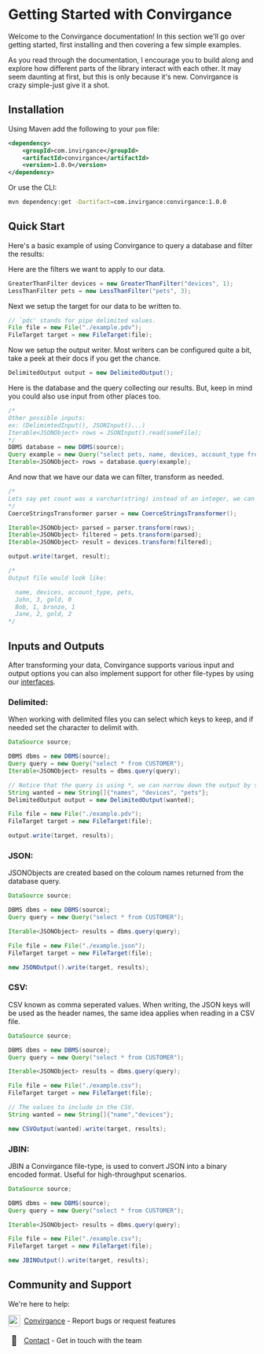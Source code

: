 # Getting Started with Convirgance

Welcome to the Convirgance documentation! In this section we'll go over getting started, first installing and then covering a few simple examples.

As you read through the documentation, I encourage you to build along and explore how different parts of the library interact with each other. It may seem daunting at first, but this is only because it's new. Convirgance is crazy simple-just give it a shot.

## Installation

Using Maven add the following to your `pom` file:

```xml
<dependency>
    <groupId>com.invirgance</groupId>
    <artifactId>convirgance</artifactId>
    <version>1.0.0</version>
</dependency>
```

Or use the CLI:

```sh
mvn dependency:get -Dartifact=com.invirgance:convirgance:1.0.0
```

## Quick Start

Here's a basic example of using Convirgance to query a database and filter the results:

Here are the filters we want to apply to our data.

```java
GreaterThanFilter devices = new GreaterThanFilter("devices", 1);
LessThanFilter pets = new LessThanFilter("pets", 3);
```

Next we setup the target for our data to be written to.

```java
// `pdc' stands for pipe delimited values.
File file = new File("./example.pdv");
FileTarget target = new FileTarget(file);
```

Now we setup the output writer. Most writers can be configured quite a bit, take a peek at their docs if you get the chance.

```java
DelimitedOutput output = new DelimitedOutput();
```

Here is the database and the query collecting our results. But, keep in mind you could also use input from other places too.

```java
/*
Other possible inputs:
ex: (DelimimtedInput(), JSONInput()...)
Iterable<JSONObject> rows = JSONInput().read(someFile);
*/
DBMS database = new DBMS(source);
Query example = new Query("select pets, name, devices, account_type from CUSTOMER");
Iterable<JSONObject> rows = database.query(example);
```

And now that we have our data we can filter, transform as needed.

```java
/*
Lets say pet count was a varchar(string) instead of an integer, we can use the following transformer to coerce the data so the filter works correctly.
*/
CoerceStringsTransformer parser = new CoerceStringsTransformer();

Iterable<JSONObject> parsed = parser.transform(rows);
Iterable<JSONObject> filtered = pets.transform(parsed);
Iterable<JSONObject> result = devices.transform(filtered);

output.write(target, result);

/*
Output file would look like:

  name, devices, account_type, pets,
  John, 3, gold, 0
  Bob, 1, bronze, 1
  Jane, 2, gold, 2
*/
```

## Inputs and Outputs

After transforming your data, Convirgance supports various input and output options you can also implement support for other file-types by using our [interfaces](/file-formats?id=example-properties-file).

### Delimited:

When working with delimited files you can select which keys to keep, and if needed set the character to delimit with.

```java
DataSource source;

DBMS dbms = new DBMS(source);
Query query = new Query("select * from CUSTOMER");
Iterable<JSONObject> results = dbms.query(query);

// Notice that the query is using *, we can narrow down the output by setting the headers to use.
String wanted = new String[]{"names", "devices", "pets"};
DelimitedOutput output = new DelimitedOutput(wanted);

File file = new File("./example.pdv");
FileTarget target = new FileTarget(file);

output.write(target, results);
```

### JSON:

JSONObjects are created based on the coloum names returned from the database query.

```java
DataSource source;

DBMS dbms = new DBMS(source);
Query query = new Query("select * from CUSTOMER");

Iterable<JSONObject> results = dbms.query(query);

File file = new File("./example.json");
FileTarget target = new FileTarget(file);

new JSONOutput().write(target, results);
```

### CSV:

CSV known as comma seperated values. When writing, the JSON keys will be used as the header names, the same idea applies when reading in a CSV file.

```java
DataSource source;

DBMS dbms = new DBMS(source);
Query query = new Query("select * from CUSTOMER");

Iterable<JSONObject> results = dbms.query(query);

File file = new File("./example.csv");
FileTarget target = new FileTarget(file);

// The values to include in the CSV.
String wanted = new String[]{"name","devices"};

new CSVOutput(wanted).write(target, results);
```

### JBIN:

JBIN a Convirgance file-type, is used to convert JSON into a binary encoded format. Useful for high-throughput scenarios.

```java
DataSource source;

DBMS dbms = new DBMS(source);
Query query = new Query("select * from CUSTOMER");

Iterable<JSONObject> results = dbms.query(query);

File file = new File("./example.csv");
FileTarget target = new FileTarget(file);

new JBINOutput().write(target, results);
```

## Community and Support

We're here to help:

<div style="display: flex; align-items: center; gap: 8px; margin-bottom: 16px">
 <img src="/images/github.png" width="24" height="24" style="display: flex; align-items: center; justify-content: center;">
 <div>
     <a href="https://github.com/InvirganceOpenSource/convirgance">Convirgance</a>
     <span>- Report bugs or request features</span>
 </div>
</div>

<div style="display: flex; align-items: center; gap: 8px; margin-bottom: 16px">
  <span style="display: flex; align-items: center; justify-content: center;font-size:20px; width: 24px; height: 24px">📑</span>
  <div>
    <a href="/#/contact.md">Contact</a>
    <span>- Get in touch with the team</span>
  </div>
</div>
